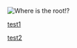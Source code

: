![Where is the root!?](https://github.com/dru1208/blob/master/root-of-files.png?raw=true)

[test1](https://github.com/dru1208/finstagram-deployment-guide/blob/master/root-of-files.png)

[test2](https://github.com/dru1208/finstagram-deployment-guide/blob/master/root-of-files.png?raw=true)
